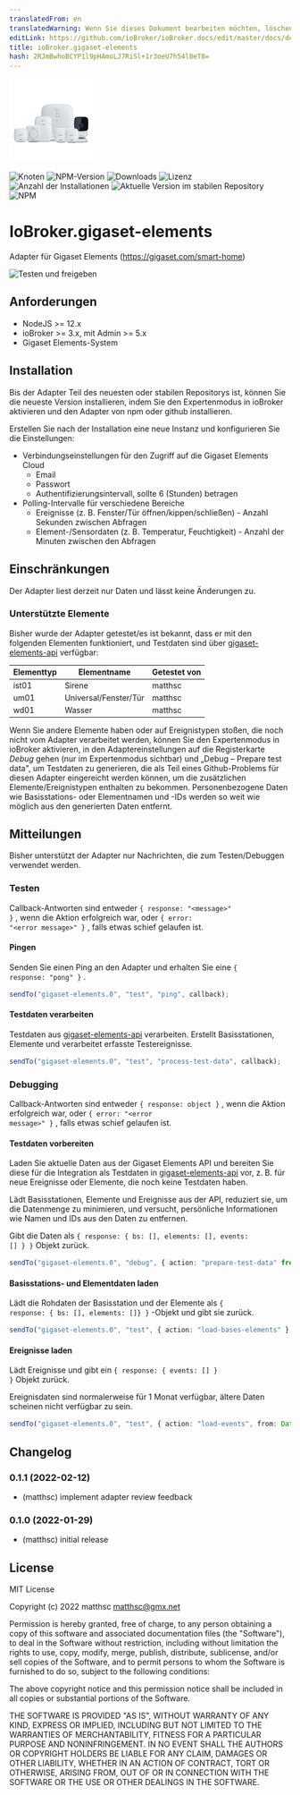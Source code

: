 ```yaml
---
translatedFrom: en
translatedWarning: Wenn Sie dieses Dokument bearbeiten möchten, löschen Sie bitte das Feld "translationsFrom". Andernfalls wird dieses Dokument automatisch erneut übersetzt
editLink: https://github.com/ioBroker/ioBroker.docs/edit/master/docs/de/adapterref/iobroker.gigaset-elements/README.md
title: ioBroker.gigaset-elements
hash: 2RJmBwhoBCYP1l9pHAmoLJ7RiSl+1r3oeU7h54l8eT8=
---
```

![Logo](../../../en/adapterref/iobroker.gigaset-elements/admin/gigaset-elements.png)

![Knoten](https://img.shields.io/node/v-lts/iobroker.gigaset-elements)
![NPM-Version](https://img.shields.io/npm/v/iobroker.gigaset-elements.svg)
![Downloads](https://img.shields.io/npm/dm/iobroker.gigaset-elements.svg)
![Lizenz](https://img.shields.io/npm/l/iobroker.gigaset-elements)
![Anzahl der Installationen](https://iobroker.live/badges/gigaset-elements-installed.svg)
![Aktuelle Version im stabilen Repository](https://iobroker.live/badges/gigaset-elements-stable.svg)
![NPM](https://nodei.co/npm/iobroker.gigaset-elements.png?downloads=true)

# IoBroker.gigaset-elements
Adapter für Gigaset Elements (https://gigaset.com/smart-home)

![Testen und freigeben](https://github.com/matthsc/ioBroker.gigaset-elements/workflows/Test%20and%20Release/badge.svg)

## Anforderungen
- NodeJS >= 12.x
- ioBroker >= 3.x, mit Admin >= 5.x
- Gigaset Elements-System

## Installation
Bis der Adapter Teil des neuesten oder stabilen Repositorys ist, können Sie die neueste Version installieren, indem Sie den Expertenmodus in ioBroker aktivieren und den Adapter von npm oder github installieren.

Erstellen Sie nach der Installation eine neue Instanz und konfigurieren Sie die Einstellungen:

- Verbindungseinstellungen für den Zugriff auf die Gigaset Elements Cloud
    -   Email
    -   Passwort
    - Authentifizierungsintervall, sollte 6 (Stunden) betragen
- Polling-Intervalle für verschiedene Bereiche
    - Ereignisse (z. B. Fenster/Tür öffnen/kippen/schließen) - Anzahl Sekunden zwischen Abfragen
    - Element-/Sensordaten (z. B. Temperatur, Feuchtigkeit) - Anzahl der Minuten zwischen den Abfragen

## Einschränkungen
Der Adapter liest derzeit nur Daten und lässt keine Änderungen zu.

### Unterstützte Elemente
Bisher wurde der Adapter getestet/es ist bekannt, dass er mit den folgenden Elementen funktioniert, und Testdaten sind über [gigaset-elements-api](https://github.com/matthsc/gigaset-elements-api) verfügbar:

| Elementtyp | Elementname | Getestet von |
| ------------ | --------------------- | --------- |
| ist01 | Sirene | matthsc |
| um01 | Universal/Fenster/Tür | matthsc |
| wd01 | Wasser | matthsc |

Wenn Sie andere Elemente haben oder auf Ereignistypen stoßen, die noch nicht vom Adapter verarbeitet werden, können Sie den Expertenmodus in ioBroker aktivieren, in den Adaptereinstellungen auf die Registerkarte _Debug_ gehen (nur im Expertenmodus sichtbar) und „Debug – Prepare test data", um Testdaten zu generieren, die als Teil eines Github-Problems für diesen Adapter eingereicht werden können, um die zusätzlichen Elemente/Ereignistypen enthalten zu bekommen. Personenbezogene Daten wie Basisstations- oder Elementnamen und -IDs werden so weit wie möglich aus den generierten Daten entfernt.

## Mitteilungen
Bisher unterstützt der Adapter nur Nachrichten, die zum Testen/Debuggen verwendet werden.

### Testen
Callback-Antworten sind entweder <code>{ response: &quot;&lt;message&gt;&quot; }</code> , wenn die Aktion erfolgreich war, oder <code>{ error: &quot;&lt;error message&gt;&quot; }</code> , falls etwas schief gelaufen ist.

#### Pingen
Senden Sie einen Ping an den Adapter und erhalten Sie eine <code>{ response: &quot;pong&quot; }</code> .

```ts
sendTo("gigaset-elements.0", "test", "ping", callback);
```

#### Testdaten verarbeiten
Testdaten aus [gigaset-elements-api](https://github.com/matthsc/gigaset-elements-api) verarbeiten. Erstellt Basisstationen, Elemente und verarbeitet erfasste Testereignisse.

```ts
sendTo("gigaset-elements.0", "test", "process-test-data", callback);
```

### Debugging
Callback-Antworten sind entweder <code>{ response: object }</code> , wenn die Aktion erfolgreich war, oder <code>{ error: &quot;&lt;error message&gt;&quot; }</code> , falls etwas schief gelaufen ist.

#### Testdaten vorbereiten
Laden Sie aktuelle Daten aus der Gigaset Elements API und bereiten Sie diese für die Integration als Testdaten in [gigaset-elements-api](https://github.com/matthsc/gigaset-elements-api) vor, z. B. für neue Ereignisse oder Elemente, die noch keine Testdaten haben.

Lädt Basisstationen, Elemente und Ereignisse aus der API, reduziert sie, um die Datenmenge zu minimieren, und versucht, persönliche Informationen wie Namen und IDs aus den Daten zu entfernen.

Gibt die Daten als <code>{ response: { bs: [], elements: [], events: [] } }</code> Objekt zurück.

```ts
sendTo("gigaset-elements.0", "debug", { action: "prepare-test-data" from?: Date }, callback);
```

#### Basisstations- und Elementdaten laden
Lädt die Rohdaten der Basisstation und der Elemente als <code>{ response: { bs: [], elements: []} }</code> -Objekt und gibt sie zurück.

```ts
sendTo("gigaset-elements.0", "test", { action: "load-bases-elements" }, callback);
```

#### Ereignisse laden
Lädt Ereignisse und gibt ein <code>{ response: { events: [] } }</code> Objekt zurück.

Ereignisdaten sind normalerweise für 1 Monat verfügbar, ältere Daten scheinen nicht verfügbar zu sein.

```ts
sendTo("gigaset-elements.0", "test", { action: "load-events", from: Date, to: Date }, callback);
```

## Changelog

<!--
    Placeholder for the next version (at the beginning of the line):
    ### **WORK IN PROGRESS**
-->

### 0.1.1 (2022-02-12)

-   (matthsc) implement adapter review feedback

### 0.1.0 (2022-01-29)

-   (matthsc) initial release

## License

MIT License

Copyright (c) 2022 matthsc <matthsc@gmx.net>

Permission is hereby granted, free of charge, to any person obtaining a copy
of this software and associated documentation files (the "Software"), to deal
in the Software without restriction, including without limitation the rights
to use, copy, modify, merge, publish, distribute, sublicense, and/or sell
copies of the Software, and to permit persons to whom the Software is
furnished to do so, subject to the following conditions:

The above copyright notice and this permission notice shall be included in all
copies or substantial portions of the Software.

THE SOFTWARE IS PROVIDED "AS IS", WITHOUT WARRANTY OF ANY KIND, EXPRESS OR
IMPLIED, INCLUDING BUT NOT LIMITED TO THE WARRANTIES OF MERCHANTABILITY,
FITNESS FOR A PARTICULAR PURPOSE AND NONINFRINGEMENT. IN NO EVENT SHALL THE
AUTHORS OR COPYRIGHT HOLDERS BE LIABLE FOR ANY CLAIM, DAMAGES OR OTHER
LIABILITY, WHETHER IN AN ACTION OF CONTRACT, TORT OR OTHERWISE, ARISING FROM,
OUT OF OR IN CONNECTION WITH THE SOFTWARE OR THE USE OR OTHER DEALINGS IN THE
SOFTWARE.